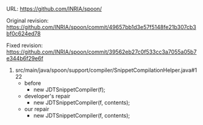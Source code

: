 URL: https://github.com/INRIA/spoon/

Original revision: https://github.com/INRIA/spoon/commit/49657bb1d3e57f5148fe21b307cb3bf0c624ed78

Fixed revision: https://github.com/INRIA/spoon/commit/39562eb27c0f533cc3a7055a05b7e344b6f29e6f

1. src/main/java/spoon/support/compiler/SnippetCompilationHelper.java#122
    - before
       - new JDTSnippetCompiler(f);
    - developer's repair
       - new JDTSnippetCompiler(f, contents);
    - our repair 
       - new JDTSnippetCompiler(f, contents);
